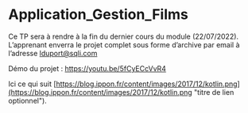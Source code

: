 # Application_Gestion_Films
Ce TP sera à rendre à la fin du dernier cours du module (22/07/2022). L’apprenant enverra le projet complet sous forme d’archive par email à l’adresse lduport@sqli.com 

Démo du projet : https://youtu.be/5fCyECcVvR4


Ici ce qui suit [https://blog.ippon.fr/content/images/2017/12/kotlin.png](https://blog.ippon.fr/content/images/2017/12/kotlin.png "titre de lien optionnel").
